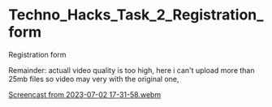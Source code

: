 # Techno_Hacks_Task_2_Registration_form
Registration form

Remainder: actuall video quality is too high, here i can't upload more than 25mb files so video may very with the original one,

[Screencast from 2023-07-02 17-31-58.webm](https://github.com/psychovaibh/Techno_Hacks_Task_2_Registration_form/assets/72730301/3a32f84b-d119-49dd-9447-73da5952c693)
